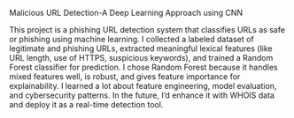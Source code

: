 Malicious URL Detection-A Deep Learning Approach using CNN

This project is a phishing URL detection system that classifies URLs as safe or phishing using machine learning. I collected a labeled dataset of legitimate and phishing URLs, extracted meaningful lexical features (like URL length, use of HTTPS, suspicious keywords), and trained a Random Forest classifier for prediction. I chose Random Forest because it handles mixed features well, is robust, and gives feature importance for explainability. I learned a lot about feature engineering, model evaluation, and cybersecurity patterns. In the future, I’d enhance it with WHOIS data and deploy it as a real-time detection tool.
